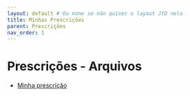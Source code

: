 ```yaml
---
layout: default # Ou none se não quiser o layout JtD nela
title: Minhas Prescrições
parent: Prescrições
nav_order: 1
---
```


# Prescrições - Arquivos

* <a href="/prescricoes/minhas_prescricoes.html">Minha prescrição</a>
